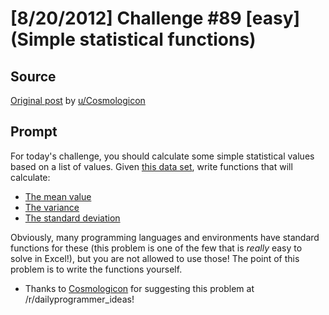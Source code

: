 # [8/20/2012] Challenge #89 [easy] (Simple statistical functions)

## Source

[Original post](https://old.reddit.com/r/dailyprogrammer/comments/yj2zq/8202012_challenge_89_easy_simple_statistical/) by [u/Cosmologicon](http://www.reddit.com/user/Cosmologicon)

## Prompt

For today's challenge, you should calculate some simple statistical values based on a list of values. Given [this data set](http://pastebin.com/vqzTrVK2), write functions that will calculate:

* [The mean value](http://en.wikipedia.org/wiki/Arithmetic_mean)
* [The variance](http://en.wikipedia.org/wiki/Variance)
* [The standard deviation](http://en.wikipedia.org/wiki/Standard_deviation)


Obviously, many programming languages and environments have standard functions for these (this problem is one of the few that is *really* easy to solve in Excel!), but you are not allowed to use those! The point of this problem is to write the functions yourself.

* Thanks to [Cosmologicon](http://www.reddit.com/user/Cosmologicon) for suggesting this problem at /r/dailyprogrammer_ideas!
